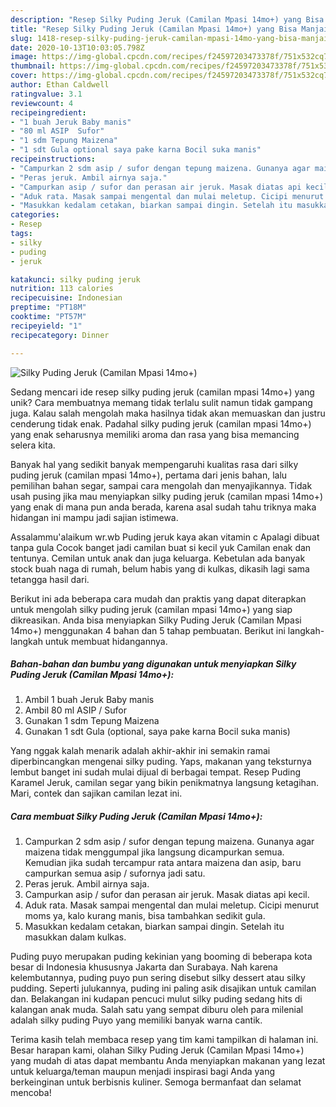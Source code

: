 ```yaml
---
description: "Resep Silky Puding Jeruk (Camilan Mpasi 14mo+) yang Bisa Manjain Lidah"
title: "Resep Silky Puding Jeruk (Camilan Mpasi 14mo+) yang Bisa Manjain Lidah"
slug: 1418-resep-silky-puding-jeruk-camilan-mpasi-14mo-yang-bisa-manjain-lidah
date: 2020-10-13T10:03:05.798Z
image: https://img-global.cpcdn.com/recipes/f24597203473378f/751x532cq70/silky-puding-jeruk-camilan-mpasi-14mo-foto-resep-utama.jpg
thumbnail: https://img-global.cpcdn.com/recipes/f24597203473378f/751x532cq70/silky-puding-jeruk-camilan-mpasi-14mo-foto-resep-utama.jpg
cover: https://img-global.cpcdn.com/recipes/f24597203473378f/751x532cq70/silky-puding-jeruk-camilan-mpasi-14mo-foto-resep-utama.jpg
author: Ethan Caldwell
ratingvalue: 3.1
reviewcount: 4
recipeingredient:
- "1 buah Jeruk Baby manis"
- "80 ml ASIP  Sufor"
- "1 sdm Tepung Maizena"
- "1 sdt Gula optional saya pake karna Bocil suka manis"
recipeinstructions:
- "Campurkan 2 sdm asip / sufor dengan tepung maizena. Gunanya agar maizena tidak menggumpal jika langsung dicampurkan semua. Kemudian jika sudah tercampur rata antara maizena dan asip, baru campurkan semua asip / sufornya jadi satu."
- "Peras jeruk. Ambil airnya saja."
- "Campurkan asip / sufor dan perasan air jeruk. Masak diatas api kecil."
- "Aduk rata. Masak sampai mengental dan mulai meletup. Cicipi menurut moms ya, kalo kurang manis, bisa tambahkan sedikit gula."
- "Masukkan kedalam cetakan, biarkan sampai dingin. Setelah itu masukkan dalam kulkas."
categories:
- Resep
tags:
- silky
- puding
- jeruk

katakunci: silky puding jeruk 
nutrition: 113 calories
recipecuisine: Indonesian
preptime: "PT18M"
cooktime: "PT57M"
recipeyield: "1"
recipecategory: Dinner

---
```



![Silky Puding Jeruk (Camilan Mpasi 14mo+)](https://img-global.cpcdn.com/recipes/f24597203473378f/751x532cq70/silky-puding-jeruk-camilan-mpasi-14mo-foto-resep-utama.jpg)

Sedang mencari ide resep silky puding jeruk (camilan mpasi 14mo+) yang unik? Cara membuatnya memang tidak terlalu sulit namun tidak gampang juga. Kalau salah mengolah maka hasilnya tidak akan memuaskan dan justru cenderung tidak enak. Padahal silky puding jeruk (camilan mpasi 14mo+) yang enak seharusnya memiliki aroma dan rasa yang bisa memancing selera kita.

Banyak hal yang sedikit banyak mempengaruhi kualitas rasa dari silky puding jeruk (camilan mpasi 14mo+), pertama dari jenis bahan, lalu pemilihan bahan segar, sampai cara mengolah dan menyajikannya. Tidak usah pusing jika mau menyiapkan silky puding jeruk (camilan mpasi 14mo+) yang enak di mana pun anda berada, karena asal sudah tahu triknya maka hidangan ini mampu jadi sajian istimewa.

Assalammu&#39;alaikum wr.wb Puding jeruk kaya akan vitamin c Apalagi dibuat tanpa gula Cocok banget jadi camilan buat si kecil yuk Camilan enak dan tentunya. Cemilan untuk anak dan juga keluarga. Kebetulan ada banyak stock buah naga di rumah, belum habis yang di kulkas, dikasih lagi sama tetangga hasil dari.


Berikut ini ada beberapa cara mudah dan praktis yang dapat diterapkan untuk mengolah silky puding jeruk (camilan mpasi 14mo+) yang siap dikreasikan. Anda bisa menyiapkan Silky Puding Jeruk (Camilan Mpasi 14mo+) menggunakan 4 bahan dan 5 tahap pembuatan. Berikut ini langkah-langkah untuk membuat hidangannya.

<!--inarticleads1-->

##### Bahan-bahan dan bumbu yang digunakan untuk menyiapkan Silky Puding Jeruk (Camilan Mpasi 14mo+):

1. Ambil 1 buah Jeruk Baby manis
1. Ambil 80 ml ASIP / Sufor
1. Gunakan 1 sdm Tepung Maizena
1. Gunakan 1 sdt Gula (optional, saya pake karna Bocil suka manis)


Yang nggak kalah menarik adalah akhir-akhir ini semakin ramai diperbincangkan mengenai silky puding. Yaps, makanan yang teksturnya lembut banget ini sudah mulai dijual di berbagai tempat. Resep Puding Karamel Jeruk, camilan segar yang bikin penikmatnya langsung ketagihan. Mari, contek dan sajikan camilan lezat ini. 

<!--inarticleads2-->

##### Cara membuat Silky Puding Jeruk (Camilan Mpasi 14mo+):

1. Campurkan 2 sdm asip / sufor dengan tepung maizena. Gunanya agar maizena tidak menggumpal jika langsung dicampurkan semua. Kemudian jika sudah tercampur rata antara maizena dan asip, baru campurkan semua asip / sufornya jadi satu.
1. Peras jeruk. Ambil airnya saja.
1. Campurkan asip / sufor dan perasan air jeruk. Masak diatas api kecil.
1. Aduk rata. Masak sampai mengental dan mulai meletup. Cicipi menurut moms ya, kalo kurang manis, bisa tambahkan sedikit gula.
1. Masukkan kedalam cetakan, biarkan sampai dingin. Setelah itu masukkan dalam kulkas.


Puding puyo merupakan puding kekinian yang booming di beberapa kota besar di Indonesia khususnya Jakarta dan Surabaya. Nah karena kelembutannya, puding puyo pun sering disebut silky dessert atau silky pudding. Seperti julukannya, puding ini paling asik disajikan untuk camilan dan. Belakangan ini kudapan pencuci mulut silky puding sedang hits di kalangan anak muda. Salah satu yang sempat diburu oleh para milenial adalah silky puding Puyo yang memiliki banyak warna cantik. 

Terima kasih telah membaca resep yang tim kami tampilkan di halaman ini. Besar harapan kami, olahan Silky Puding Jeruk (Camilan Mpasi 14mo+) yang mudah di atas dapat membantu Anda menyiapkan makanan yang lezat untuk keluarga/teman maupun menjadi inspirasi bagi Anda yang berkeinginan untuk berbisnis kuliner. Semoga bermanfaat dan selamat mencoba!

